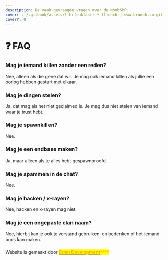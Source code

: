 ```yaml
---
description: De vaak gevraagde vragen over de NoobSMP.
cover: ../.gitbook/assets/[ br(eakfast) + (l)unch ] www.brunch.co.gif
coverY: 0
---
```


# ❓ FAQ

### Mag je iemand killen zonder een reden?

Nee, alleen als die gene dat wil. Je mag ook iemand killen als jullie een oorlog hebben gestart met elkaar.

### Mag je dingen stelen?

Ja, dat mag als het niet geclaimed is. Je mag dus niet stelen van iemand waar je trust hebt.

### Mag je spawnkillen?

Nee.

### Mag je een endbase maken?

Ja, maar alleen als je alles hebt gespawnproofd.

### Mag je spammen in de chat?

Nee.

### Mag je hacken / x-rayen?

Nee, hacken en x-rayen mag niet.

### Mag je een ongepaste clan naam?

Nee, hierbij kan je ook je verstand gebruiken. en bedenken of het iemand boos kan maken.

###

Website is gemaakt door [<mark style="color:orange;">**Brian Development**</mark>](https://www.brianmsc.nl)<mark style="color:orange;">****</mark>

